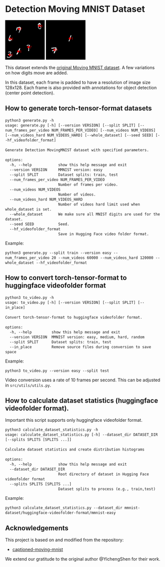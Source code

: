 # Detection Moving MNIST Dataset

![Detection Moving MNIST Dataset (Easy) annotated video 0](./annotated_video_0.gif)
![Detection Moving MNIST Dataset (Easy) annotated video 1](./annotated_video_1.gif)

This dataset extends the [original Moving MNIST dataset](https://www.cs.toronto.edu/~nitish/unsupervised_video/). A few
variations on how digits move are added.

In this dataset, each frame is padded to have a resolution of image size 128x128. Each frame is also provided with annotations for object detection (center point detection).

## How to generate torch-tensor-format datasets

```text
python3 generate.py -h
usage: generate.py [-h] [--version VERSION] [--split SPLIT] [--num_frames_per_video NUM_FRAMES_PER_VIDEO] [--num_videos NUM_VIDEOS] [--num_videos_hard NUM_VIDEOS_HARD] [--whole_dataset] [--seed SEED] [--hf_videofolder_format]

Generate Detection MovingMNIST dataset with specified parameters.

options:
  -h, --help            show this help message and exit
  --version VERSION     MMNIST version: easy
  --split SPLIT         Dataset splits: train, test
  --num_frames_per_video NUM_FRAMES_PER_VIDEO
                        Number of frames per video.
  --num_videos NUM_VIDEOS
                        Number of videos.
  --num_videos_hard NUM_VIDEOS_HARD
                        Number of videos hard limit used when whole_dataset is set.
  --whole_dataset       We make sure all MNIST digits are used for the dataset.
  --seed SEED           Seed.
  --hf_videofolder_format
                        Save in Hugging Face video folder format.
```

Example:
```shell
python3 generate.py --split train --version easy --num_frames_per_video 20 --num_videos 60000 --num_videos_hard 120000 --whole_dataset --hf_videofolder_format
```

## How to convert torch-tensor-format to huggingface videofolder format

```text
python3 to_video.py -h                                                                                         
usage: to_video.py [-h] [--version VERSION] [--split SPLIT] [--in_place]

Convert torch-tensor-format to huggingface videofolder format.

options:
  -h, --help         show this help message and exit
  --version VERSION  MMNIST version: easy, medium, hard, random
  --split SPLIT      Dataset splits: train, test
  --in_place         Remove source files during conversion to save space
```

Example:
```shell
python3 to_video.py --version easy --split test
```

Video conversion uses a rate of 10 frames per second. This can be adjusted in `src/utils/utils.py`.

## How to calculate dataset statistics (huggingface videofolder format).

Important this script supports only huggingface videofolder format.

```text
python3 calculate_dataset_statistics.py -h
usage: calculate_dataset_statistics.py [-h] --dataset_dir DATASET_DIR [--splits SPLITS [SPLITS ...]]

Calculate dataset statistics and create distribution histograms

options:
  -h, --help            show this help message and exit
  --dataset_dir DATASET_DIR
                        Root directory of dataset in Hugging Face videofolder format
  --splits SPLITS [SPLITS ...]
                        Dataset splits to process (e.g., train,test)

```

Example:
```shell
python3 calculate_dataset_statistics.py --dataset_dir mmnist-dataset/huggingface-videofolder-format/mmnist-easy
```

## Acknowledgements

This project is based on and modified from the repository:

* [captioned-moving-mnist](https://github.com/YichengShen/captioned-moving-mnist/tree/main)

We extend our gratitude to the original author @YichengShen for their work.
